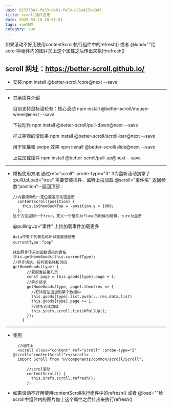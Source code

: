 ```yaml
---
uuid: 823333a1-fa33-de81-fe59-c21e425aa347
title: sceoll插件应用
date: 2020-03-28 10:51:51
tags: vue插件
category: vue
---
```

如果滚动不好用使用contentScroll执行组件中的refresh() 或者 @load=""给scroll中组件内的图片加上这个属性之后传出来执行refresh()

##  scroll 网址：https://better-scroll.github.io/

* 安装:npm install @better-scroll/core@next --save
----------
* 其余插件介绍

	目前支持鼠标滚轮有：核心滚动
		npm install @better-scroll/mouse-wheel@next --save

	下拉动作
		npm install @better-scroll/pull-down@next --save

	样式美观的滚动条
		npm install @better-scroll/scroll-bar@next --save

	用于轮播和 swipe 效果
		npm install @better-scroll/slide@next --save

  上拉加载插件
    npm install @better-scroll/pull-up@next --save      
-------------

* 模板使用方法 
	通过ref=“scroll”
	:prode-type="3"    3为监听滚动到拿了
	:pullUpLoad="true"  需要安装插件，监听上拉加载
	@scroll="事件名"  返回参数“position”--返回顶部：
  
  ```  
  //内容滚动到一定位置返回按钮显示
    contentScroll(position) {
      this.isShowBackTop = -position.y > 1000;
    },
  这个方法返回一个true，定义一个组件为flase的时候为隐藏，ture为显示
  ```

	@pullingUp=“事件”  上拉加载事件加载更多

  ```
  data中有个列表名称所以能直接使用
  currentType：“pop”
  
  找到异步传来的函数调用列表名
  this.getHomeGoods(this.currentType);
  //异步请求，有列表名称和页码
  getHomeGoods(type) {
        //获取当前第几页
        const page = this.goods[type].page + 1;
        //异步请求
        getHomeGoods(type, page).then(res => {
          //ES6语法追加到某个数组中
          this.goods[type].list.push(...res.data.list)
          this.goods[type].page += 1;
          //监听连续加载
          this.$refs.scroll.finishPullUp();
        });
      }
  ```
------

* 使用
  ```
    //组件上
    <scroll class="content" ref="scroll" :probe-type="2" @scroll="contentScroll"></scroll>
    import Scroll from "@/components/common/scroll/Scroll";

        //scrol滚动
        contentScroll() {
          this.$refs.scroll.refresh();
        },
    ```
* 如果滚动不好用使用contentScroll执行组件中的refresh() 或者 @load=""给scroll中组件内的图片加上这个属性之后传出来执行refresh()

